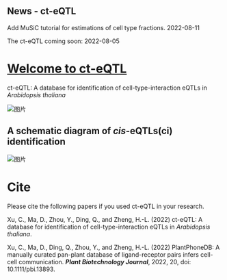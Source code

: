 ## News - ct-eQTL

Add MuSiC tutorial for estimations of cell type fractions. 2022-08-11

The ct-eQTL coming soon: 2022-08-05 


# [Welcome to ct-eQTL](https://jasonxu.shinyapps.io/ct-eQTL)
ct-eQTL: A database for identification of cell-type-interaction eQTLs in *Arabidopsis thaliana*

![图片](https://user-images.githubusercontent.com/11934986/184053906-01322ba8-a7d8-4a08-a2de-9380cedca417.png)

## A schematic diagram of *cis*-eQTLs(ci) identification
![图片](https://user-images.githubusercontent.com/11934986/183028468-17ad674b-7445-4cf4-a30a-3c1d27ccaa3a.png)




# Cite
Please cite the following papers if you used ct-eQTL in your research.  

Xu, C., Ma, D., Zhou, Y., Ding, Q., and Zheng, H.-L. (2022) ct-eQTL: A database for identification of cell-type-interaction eQTLs in *Arabidopsis thaliana*.

Xu, C., Ma, D., Ding, Q., Zhou, Y., and Zheng, H.-L. (2022) PlantPhoneDB: A manually curated pan-plant database of ligand-receptor pairs infers cell-cell communication. **_Plant Biotechnology Journal_**, 2022, 20, doi: 10.1111/pbi.13893.
